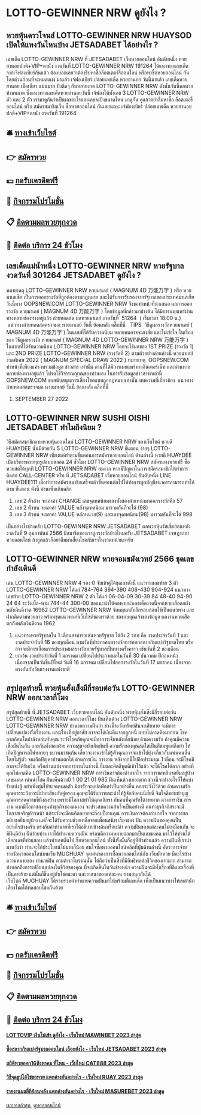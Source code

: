 # LOTTO-GEWINNER NRW ดูยังไง ?
## หวยหุ้นดาวโจนส์ LOTTO-GEWINNER NRW HUAYSOD เปิดให้แทงวันไหนบ้าง JETSADABET ได้อย่างไร ?
เลขเด็ด LOTTO-GEWINNER NRW ที่ JETSADABET เว็บหวยออนไลน์ อันดับหนึ่ง หวยฮานอยปกติ+VIP+ดานัง งวดวันที่ LOTTO-GEWINNER NRW 191264
ได้แนวทางเลขเด็ดจากเจ๊ฟองเบียร์กันแล้ว ต้องบอกเลยว่าต้องรีบหาซื้อล็อตเตอร์รี่ออนไลน์ หรือหาซื้อหวยออนไลน์ กันโดยด่วนก่อนที่จะหมดแผง
มาแล้ว เจ้ฟองเบียร์ ปล่อยเลขเด็ด หวยฮานอย วันนี้มาแล้ว เลขเด็ดหวยฮานอย เม็ดเดียว แม่นมาก ปังติดๆ กันหลายงวด LOTTO-GEWINNER NRW ดังนั้นวันนี้คอหวยห้ามพลาด ซึ่งแนวทางเลขเด็ดหวยฮานอยวันนี้ เจ้ฟองให้ทั้งเลข 3 LOTTO-GEWINNER NRW ตัว และ 2 ตัว เรามาดูกันว่าเป็นเลขอะไรและเลขจะปังขนาดไหน มาดูกัน ดูแล้วอย่าลืมหาซื้อ ล็อตเตอรี่ออนไลน์ หรือ สมัครสมาชิกเว็บ ซื้อหวยออนไลน์ กันเลยนะคะ
เจ้ฟองเบียร์ ปล่อยเลขเด็ด หวยฮานอยปกติ+VIP+ดานัง งวดวันที่ 191264

## 🛎 [ทางเข้าเว็บไซต์](https://bit.ly/3BG5bNw)
## 👉 [สมัครหวย](https://bit.ly/3BG5bNw)
## 💵 [กดรับเครดิตฟรี](https://bit.ly/3C3mvgS)
## 👑 [กิจกรรมโปรโมชั่น](https://bit.ly/3C3mvgS)
## 📋 [ติดตามผลหวยทุกงวด](https://bit.ly/3C3mvgS)
## 📱 [ติดต่อ บริการ 24 ชัวโมง](https://bit.ly/3C3mvgS)

## เลขเด็ดแม่น้ำหนึ่ง LOTTO-GEWINNER NRW หวยรัฐบาล งวดวันที่ 301264 JETSADABET ดูยังไง ?
หมายเหตุ LOTTO-GEWINNER NRW หวยมาเลย์ ( MAGNUM 4D 万能万字 ) หรือ หวยมาเลเซีย เป็นการออกรางวัลที่ถูกต้องตามกฎหมาย และได้รับการรับรองจากรัฐบาลของประเทศมาเลเชีย
วันนี้ทาง OOPSNEW.COM LOTTO-GEWINNER NRW จึงขอทำหน้าที่นำเสนอ ผลการออกรางวัล หวยมาเลย์ ( MAGNUM 4D 万能万字 ) โดยข้อมูลที่กล่าวมาข่างต้น ได้มีการเผยแพร่ผ่านทางหลายช่องทางอยู่แล้ว
ถ่ายทอดสด ผลหวยมาเลย์ งวดวันที่  51264  ( เริ่มเวลา 18.00 น.)
 แนวทางถ่ายทอดสดตรวจผล หวยมาเลย์ วันนี้ ย้อนหลัง คลิ๊กที่นี่  
TIPS  วิธีดูผลรางวัลหวยมาเลย์ ( MAGNUM 4D 万能万字 ) ในแบบที่ได้รับความนิยม
หลายคนอาจจะสงสัย และไม่เข้าใจ ในเรื่องของ วิธีดูผลรางวัล หวยมาเลย์ ( MAGNUM 4D LOTTO-GEWINNER NRW 万能万字 ) ในแบบที่ได้รับความนิยม LOTTO-GEWINNER NRW โดยจะใช้ผลของ 1ST PRIZE (รางวัล 1) และ 2ND PRIZE LOTTO-GEWINNER NRW (รางวัลที่ 2) ตามตัวอย่างด่านล่างนี้
หวยมาเลย์งวดพิเศษ 2022 ( MAGNUM SPECIAL DRAW 2022 )
หมายเหตุ  OOPSNEW.COM ทำหน้าที่เพียงแค่รวบรวมข้อมูล ข่าวสาร เท่านั้น ตามที่ได้มีการเผยแพร่ทางอินเตอร์เน็ท และผ่านทางหลายช่องทางอยู่แล้ว โปรดใช้วิจารณญาณของท่านเอง ในการรับข้อมูลข่าวสารเหล่านี้ OOPSNEW.COM ขอสนับสนุนการเสี่ยงโชคแบบถูกกฎหมายเท่านั้น
บทความที่เกี่ยวข้อง
 แนวทางถ่ายทอดสดตรวจผล หวยมาเลย์ วันนี้ ย้อนหลัง คลิ๊กที่นี่  
1. SEPTEMBER 27 2022

## LOTTO-GEWINNER NRW SUSHI OISHI JETSADABET ทำไมถึงนิยม ?
วิธีสมัครสมาชิกแทงหวยหุ้นออนไลน์ LOTTO-GEWINNER NRW ของเว็บไซต์ หวยดี HUAYDEE นั้นมีด้วยกัน 5 LOTTO-GEWINNER NRW ขั้นตอน ง่ายๆ LOTTO-GEWINNER NRW เพียงแค่ทำตามขั้นตอนการสมัครหวยออนไลน์ ด้านล่างนี้
หวยดี HUAYDEE เปิดบริการหวยทุกรูปแบบตลอด 24 ชั่วโมง LOTTO-GEWINNER NRW สมัครแทงหวยฟรี ซื้อหวยสดได้ทุกที LOTTO-GEWINNER NRW สะดวก หากมีปัญหาในการสมัครสมาชิกให้ทำการติดต่อ CALL-CENTER หรือ ที่ JETSADABET เว็บหวยออนไลน์ อันดับหนึ่ง LINE HUAYDEE111
เมื่อทำการสมัครสมาชิกเสร็จแล้วขั้นตอนต่อไปให้ทำการผูกบัญชีธนาคารสามารถทำได้ตาม ขั้นตอน ดังนี้ อ่านเพิ่มเติมคลิก
1. เลข 2 ตัวล่าง จะเอาค่า CHANGE เลขจุดทศนิยมของทั้งสองตำแหน่งมาออกรางวัลคือ 57
2. เลข 2 ตัวบน จะเอาค่า VALUE หลังจุดทศนิยม มารวมกันก็จะได้ (98)
3. เลข 3 ตัวบน จะเอาค่า VALUE หลักหน่วย(9) และเลขจุดทศนิยม(98) มารวมกันก็จะได้ 998

เป็นอย่างไรบ้างครับ LOTTO-GEWINNER NRW JETSADABET ผลหวยหุ้นรัสเซียย้อนหลัง งวดวันที่ 9 กุมภาพันธ์ 2566 มีสมาชิกของเราถูกรางวัลบ้างไหมครับ JETSADABET เจษฎาเบท หวยออนไลน์ ถ้าถูกแล้วก็อย่าลืมมาเสี่ยงโชคกับเราในงวดหน้านะครับ

## LOTTO-GEWINNER NRW หวยจอมขมังเวทย์ 2566 ชุดเลขกำลังเดินดี
เด่น LOTTO-GEWINNER NRW 4 รอง 0 จับเข้าคู่ได้ชุดเลขดังนี้
แนวทางเลขท้าย 3 ตัว LOTTO-GEWINNER NRW ได้แก่
784-764
394-390
406-430
904-924
แนวทางเลขท้าย LOTTO-GEWINNER NRW 2 ตัว ได้แก่
06-04-09
30-39
84
48-40
94-90
24
64
ระวังเบิ้ล-หาม
744-44
300-00
ขอแนะนำให้คอหวยนำเลขเด็ดงวดนี้จากหวยเสือตกถังพลังเงินดีงวด 16962 LOTTO-GEWINNER NRW จับหมุนกลับอีกรอบก่อนใช้เป็นแนวทาง และฝากติดตามหวยลาว พร้อมชุดแนวทางที่เว็บไซต์ของเราด้วย
ขอขอบคุณเจ้าของข้อมูล
ผลงานหวยเสือตกถังพลังเงินดีงวด 1962

1. แนวทางหวยรัฐบาลใน 1 เดือนสามารถเล่นหวยรัฐบาล ได้ถึง 2 รอบ คือ งวดประจำวันที่ 1 และ งวดประจำวันที่ 16 ของทุกเดือน ตามวันที่ประกาศผลรางวัลการออกสลากกินแบ่งรัฐบาลไทย หรืออาจจะมีการเลื่อนการประกาศผลรางวัลหวยรัฐบาลเป็นบางครั้งคราว เช่นวันที่ 2 ของเดือน
2. ยกเว้น งวดประจำวันที่ 1 มกราคม เปลี่ยนไปประกาศผลในวันที่ 30 ธันวาคม ปีก่อนหน้า เนื่องจากเป็นวันขึ้นปีใหม่ วันที่ 16 มกราคม เปลี่ยนไปออกรางวัลในวันที่ 17 มกราคม เนื่องจากตรงกันกับวันแรงงานแห่งชาติ

## สรุปสุดท้ายนี้ หวยหุ้นฮั่งเส็งมีกี่รอบต่อวัน LOTTO-GEWINNER NRW ออกเวลากี่โมง
สรุปสุดท้ายนี้ ที่ JETSADABET เว็บหวยออนไลน์ อันดับหนึ่ง หวยหุ้นฮั่งเส็งมีกี่รอบต่อวัน LOTTO-GEWINNER NRW ออกเวลากี่โมง ฝันเห็นด้วง LOTTO-GEWINNER NRW LOTTO-GEWINNER NRW ทำนายความฝันว่า ช่วงนี้ระวังทรัพย์สินจะเสียหาย จะมีการเปลี่ยนแปลงทั้งเรื่องงาน และเรื่องที่อยู่อาศัย อาจจะได้เงินคืนจากลูกหนี้ แบบไม่คาดคิดมาก่อน โชคลาภก้อนโตกำลังหล่นทับคุณ ระวังโรคภัยคุณจะมีอาการเจ็บหลังเล็กน้อย
ด้านความรัก ถ้าคุณมีความเชื่อมั่นในกัน และกันทั้งสองฝ่าย ความสุขจะบังเกิดทันที ความรักของคุณสดใสเป็นสีชมพูแต่ก็อย่า ให้เกิดปัญหารถไฟหลายๆ ขบวนมาชนกัน เดี๋ยวจะงานเข้าไม่รู้ตัวคุณอาจจะเข้าไปยุ่ง เกี่ยวกับแฟนคนอื่นโดยไม่รู้ตัว จนเกิดปัญหาบ้านแตกได้
ด้านการเงิน การงาน หลังจากนี้ไปอีกประมาณ 1 เดือน จะมีโชคมีลาภจะได้รับเงิน หรือส่วนแบ่งจากการงานในช่วงนี้ ยิ้มและคิดดีพูดดีเข้าไว้แล้ว จะได้โชคได้ลาภ อย่างที่คุณไม่คาดคิด LOTTO-GEWINNER NRW การเงินอาจต้องลำบากใจ จากการขอหยิบขอยืมอยู่บ้าง
เลขมงคล เด่นนำโชค ฝันเห็นด้วง0 1 00 21 01 985
ฝันเห็นด้วงเยอะมาก ช่วงนี้จะทำอะไรก็ให้แบ่งรับแบ่งสู้ อย่าเพิ่งทุ่มไปซะจนหมดตัว มิตรรักจะแปลพักตร์เป็นอย่างอื่น คอยระวังไว้ด้วย
ด้านความรัก คุณควรระวังการมีปากเสียงกับคู่ครอง คุณจะได้รับการแนะนำให้รู้จักกับคนนิสัยดี จิตใจดีชอบทำบุญ คุณควรลดความขี้หึงลงบ้าง เพราะมีโอกาสทำให้คุณเลิกรา กับคนที่คุณรักได้ง่ายมาก
ดวงการเงิน การงาน หากมีโอกาสลงทุนทำธุรกิจของตนเอง จะประสบความสำเร็จเป็นอย่างดี คนทำธุรกิจอิสระจะมีโอกาสเจริญก้าวหน้า แต่ระวังจะมีคนคิดอยากจะก๊อบปี้งานคุณ การเงินอาจต้องลำบากใจ จากการขอหยิบขอยืมอยู่บ้าง แต่ก็จะได้รับความช่วยเหลือจากเพื่อนสนิท
เรื่องของ ฝัน ความฝันของคุณเป็นอย่างไรบ้างครับ ตรงกับคำทำนายที่เราได้อธิบายข้างต้นหรือเปล่า ความฝันของแต่ละคนไม่เหมือนกัน จะมีฝันดีบ้าง ฝันร้ายบ้าง เราได้ทำนายความฝัน พร้อมตีความหมายออกมาเป็นเลขมงคล มาไว้ให้ท่านได้เลือกเลขที่ท่านชอบ แล้วนำเลขนั้นไป ซื้อหวยออนไลน์ ทั้งนี้ทั้งนั้นก็อยู่ที่ตัวท่านแล้ว ความฝันที่เรานำมาหวังว่า ท่านจะได้ประโยชน์ไม่มากก็น้อย
สนใจซื้อหวยออนไลน์คลิกที่ปุ่มด้านล่างนี้
อัตราการจ่ายรางวัลหวยออนไลน์บนเว็บ MUGHUAY
จุดเด่นของการซื้อหวยออนไลน์กับ เว็บมักหวย มีอะไรบ้าง
ความหมายของ ทำนายฝัน ตามตำราโบราณนั้น ได้ถือว่าเป็นสิ่งที่มีอิทธิพลต่อชีวิตของเรามาก สามารถบ่งบอกถึงการเปลี่ยนแปลงในชีวิตของคุณ ที่จะเกิดขึ้นในวันข้างหน้า ความฝันจะมีทั้งเรื่องที่ดีและเรื่องที่เป็นลางร้าย แต่นั้นก็ขึ้นอยู่กับโชคชะตา และวาสนาของแต่ละคน รวมสนุกกันได้ เว็บไซต์ MUGHUAY ได้รวบรวมคำทำนายความฝันมาให้พร้อมตีเลขเด็ด เพื่อเป็นแนวทางให้เหล่านักเสี่ยงโชคได้ทดสอบโชคกันด้วย

## 🛎 [ทางเข้าเว็บไซต์](https://bit.ly/3BG5bNw)
## 👉 [สมัครหวย](https://bit.ly/3BG5bNw)
## 💵 [กดรับเครดิตฟรี](https://bit.ly/3C3mvgS)
## 👑 [กิจกรรมโปรโมชั่น](https://bit.ly/3C3mvgS)
## 📋 [ติดตามผลหวยทุกงวด](https://bit.ly/3C3mvgS)
## 📱 [ติดต่อ บริการ 24 ชัวโมง](https://bit.ly/3C3mvgS)

#### [LOTTOVIP เงินไม่เข้า ดูยังไง - เว็บใหม่ MAWINBET 2023 ล่าสุด](https://atom.io/themes/lottovip%20เงินไม่เข้า%20ดูยังไง%20-%20เว็บใหม่%20mawinbet%202023%20ล่าสุด)
#### [ซื้อสลากกินแบ่งรัฐบาลออนไลน์ เลือกยังไง - เว็บใหม่ JETSADABET 2023 ล่าสุด](https://atom.io/themes/ซื้อสลากกินแบ่งรัฐบาลออนไลน์%20เลือกยังไง%20-%20เว็บใหม่%20jetsadabet%202023%20ล่าสุด)
#### [สถิติหวยออก16สิงหาคม ที่ไหน - เว็บใหม่ CAT888 2023 ล่าสุด](https://atom.io/themes/สถิติหวยออก16สิงหาคม%20ที่ไหน%20-%20เว็บใหม่%20cat888%202023%20ล่าสุด)
#### [วิธีจุดธูปไอ้ไข่ขอหวย แตกต่างกันอย่างไร - เว็บใหม่ RUAY 2023 ล่าสุด](https://atom.io/themes/วิธีจุดธูปไอ้ไข่ขอหวย%20แตกต่างกันอย่างไร%20-%20เว็บใหม่%20ruay%202023%20ล่าสุด)
#### [รายงานผลยี่กีย้อนหลัง แตกต่างกันอย่างไร - เว็บใหม่ MASUREBET 2023 ล่าสุด](https://atom.io/themes/รายงานผลยี่กีย้อนหลัง%20แตกต่างกันอย่างไร%20-%20เว็บใหม่%20masurebet%202023%20ล่าสุด)

[ผลบอลล่าสุด](https://siamsport.tv "ผลบอลล่าสุด"), [ดูบอลออนไลน์](https://siamsport.tv/ดูบอลสด "ดูบอลออนไลน์")